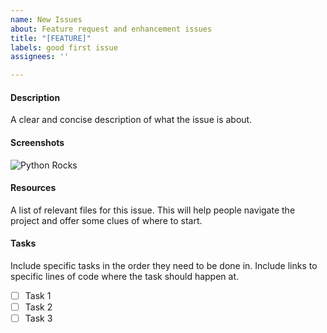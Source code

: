 ```yaml
---
name: New Issues
about: Feature request and enhancement issues
title: "[FEATURE]"
labels: good first issue
assignees: ''

---
```


#### Description
A clear and concise description of what the issue is about.

#### Screenshots
![Python Rocks](https://media.giphy.com/media/KAq5w47R9rmTuvWOWa/giphy.gif)

#### Resources
A list of relevant files for this issue. This will help people navigate the project and offer some clues of where to start.

#### Tasks
Include specific tasks in the order they need to be done in. Include links to specific lines of code where the task should happen at.
- [ ] Task 1
- [ ] Task 2
- [ ] Task 3
